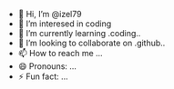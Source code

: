 - 👋 Hi, I’m @izel79
- 👀 I’m interesed in coding
- 🌱 I’m currently learning .coding..
- 💞️ I’m looking to collaborate on .github..
- 📫 How to reach me ...
- 😄 Pronouns: ...
- ⚡ Fun fact: ...

<!---
izel79/izel79 is a ✨ special ✨ repository because its `README.md` (this file) appears on your GitHub profile.
You can click the Preview link to take a look at your changes.
--->
